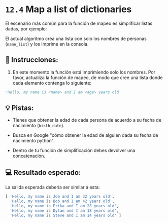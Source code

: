 # `12.4` Map a list of dictionaries

El escenario más común para la función de mapeo es simplificar listas dadas, por ejemplo:

El actual algoritmo crea una lista con solo los nombres de personas (`name_list`) y los imprime en la consola.

## 📝 Instrucciones:

1. En este momento la función está imprimiendo solo los nombres. Por favor, actualiza la función de mapeo, de modo que cree una lista donde cada elemento contenga lo siguiente:

```py
'Hello, my name is <name> and I am <age> years old'
```

## 💡 Pistas:

- Tienes que obtener la edad de cada persona de acuerdo a su fecha de nacimiento (`birth_date`).

- Busca en Google "cómo obtener la edad de alguien dada su fecha de nacimiento python".

- Dentro de tu función de simplificación debes devolver una concatenación.

## 💻 Resultado esperado:

La salida esperada debería ser similar a esta:

```py
[ 'Hello, my name is Joe and I am 32 years old',
  'Hello, my name is Bob and I am 42 years old',
  'Hello, my name is Erika and I am 28 years old',
  'Hello, my name is Dylan and I am 18 years old',
  'Hello, my name is Steve and I am 14 years old' ]
```
